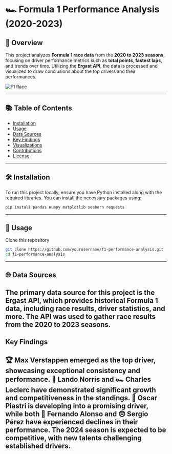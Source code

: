 # 🏎️ Formula 1 Performance Analysis (2020-2023)

## 📖 Overview

This project analyzes **Formula 1 race data** from the **2020 to 2023 seasons**, focusing on driver performance metrics such as **total points**, **fastest laps**, and trends over time. Utilizing the **Ergast API**, the data is processed and visualized to draw conclusions about the top drivers and their performances.

![F1 Race](https://staticfanpage.akamaized.net/wp-content/uploads/sites/27/2024/07/Formula-1-oggi-GP-Silverstone-F1-diretta-live-tempo-reale-gara-partenza-orario-TV-TV8-dove-vedere-quando-posizione-Ferrari-aggiornamenti-classifiche-ordine-arrivo.jpg)

---

## 📚 Table of Contents

- [Installation](#installation)
- [Usage](#usage)
- [Data Sources](#data-sources)
- [Key Findings](#key-findings)
- [Visualizations](#visualizations)
- [Contributions](#contributions)
- [License](#license)

---

## 🛠️ Installation

To run this project locally, ensure you have Python installed along with the required libraries. You can install the necessary packages using:

```bash
pip install pandas numpy matplotlib seaborn requests
```
---
## 🚀 Usage
Clone this repository 
```bash
git clone https://github.com/yourusername/f1-performance-analysis.git
cd f1-performance-analysis
```
---
## 🌐 Data Sources
The primary data source for this project is the Ergast API, which provides historical Formula 1 data, including race results, driver statistics, and more. The API was used to gather race results from the 2020 to 2023 seasons.
---
## Key Findings
🏆 Max Verstappen emerged as the top driver, showcasing exceptional consistency and performance.
🌟 Lando Norris and 🏎️ Charles Leclerc have demonstrated significant growth and competitiveness in the standings.
🚀 Oscar Piastri is developing into a promising driver, while both 🧓 Fernando Alonso and 😞 Sergio Pérez have experienced declines in their performance.
The 2024 season is expected to be competitive, with new talents challenging established drivers.
---
